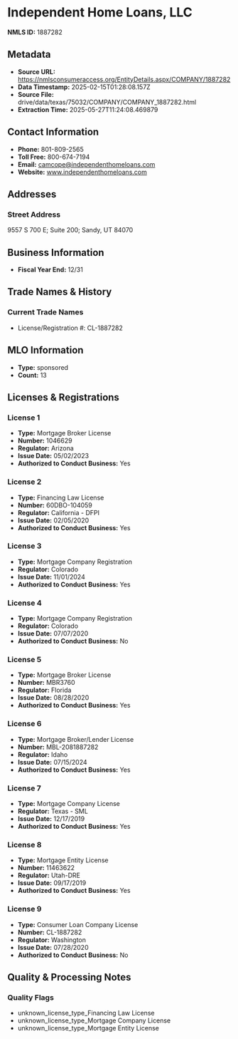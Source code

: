 # Independent Home Loans, LLC

**NMLS ID:** 1887282

## Metadata
- **Source URL:** https://nmlsconsumeraccess.org/EntityDetails.aspx/COMPANY/1887282
- **Data Timestamp:** 2025-02-15T01:28:08.157Z
- **Source File:** drive/data/texas/75032/COMPANY/COMPANY_1887282.html
- **Extraction Time:** 2025-05-27T11:24:08.469879

## Contact Information
- **Phone:** 801-809-2565
- **Toll Free:** 800-674-7194
- **Email:** camcope@independenthomeloans.com
- **Website:** www.independenthomeloans.com

## Addresses
### Street Address
9557 S 700 E; Suite 200; Sandy, UT 84070

## Business Information
- **Fiscal Year End:** 12/31

## Trade Names & History
### Current Trade Names
- License/Registration #: CL-1887282

## MLO Information
- **Type:** sponsored
- **Count:** 13

## Licenses & Registrations

### License 1
- **Type:** Mortgage Broker License
- **Number:** 1046629
- **Regulator:** Arizona
- **Issue Date:** 05/02/2023
- **Authorized to Conduct Business:** Yes

### License 2
- **Type:** Financing Law License
- **Number:** 60DBO-104059
- **Regulator:** California - DFPI
- **Issue Date:** 02/05/2020
- **Authorized to Conduct Business:** Yes

### License 3
- **Type:** Mortgage Company Registration
- **Regulator:** Colorado
- **Issue Date:** 11/01/2024
- **Authorized to Conduct Business:** Yes

### License 4
- **Type:** Mortgage Company Registration
- **Regulator:** Colorado
- **Issue Date:** 07/07/2020
- **Authorized to Conduct Business:** No

### License 5
- **Type:** Mortgage Broker License
- **Number:** MBR3760
- **Regulator:** Florida
- **Issue Date:** 08/28/2020
- **Authorized to Conduct Business:** Yes

### License 6
- **Type:** Mortgage Broker/Lender License
- **Number:** MBL-2081887282
- **Regulator:** Idaho
- **Issue Date:** 07/15/2024
- **Authorized to Conduct Business:** Yes

### License 7
- **Type:** Mortgage Company License
- **Regulator:** Texas - SML
- **Issue Date:** 12/17/2019
- **Authorized to Conduct Business:** Yes

### License 8
- **Type:** Mortgage Entity License
- **Number:** 11463622
- **Regulator:** Utah-DRE
- **Issue Date:** 09/17/2019
- **Authorized to Conduct Business:** Yes

### License 9
- **Type:** Consumer Loan Company License
- **Number:** CL-1887282
- **Regulator:** Washington
- **Issue Date:** 07/28/2020
- **Authorized to Conduct Business:** No

## Quality & Processing Notes
### Quality Flags
- unknown_license_type_Financing Law License
- unknown_license_type_Mortgage Company License
- unknown_license_type_Mortgage Entity License
